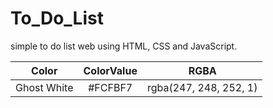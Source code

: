 # To_Do_List

simple to do list web using HTML, CSS and JavaScript.





| Color  | ColorValue  | RGBA    |
| :---:   | :---: | :---: |
| Ghost White |   #FCFBF7 |  rgba(247, 248, 252, 1)  |


